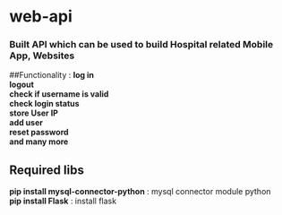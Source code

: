 # web-api

### Built API which can be used to build Hospital related Mobile App, Websites


##Functionality :
**log in**<br> 
**logout**<br> 
**check if username is valid**<br> 
**check login status**<br> 
**store User IP**<br> 
**add user**<br> 
**reset password**<br> 
**and many more**<br> 

## Required libs
**pip install mysql-connector-python** : mysql connector module python  
**pip install Flask** : install flask
